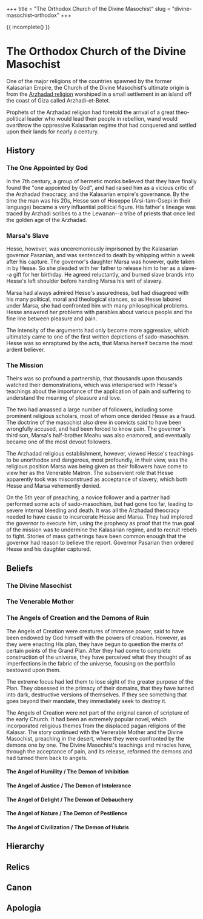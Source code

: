+++
title = "The Orthodox Church of the Divine Masochist"
slug = "divine-masochist-orthodox"
+++

{{ incomplete() }}

# The Orthodox Church of the Divine Masochist

One of the major religions of the countries spawned by the former Kalasarian
Empire, the Church of the Divine Masochist's ultimate origin is from the
[Arzhadad religion](@/religions/arzhadad.md) worshiped in a small settlement in
an island off the coast of Giza called Arzhadi-et-Betet.

Prophets of the Arzhadad religion had foretold the arrival of a great
theo-political leader who would lead their people in rebellion, wand would
overthrow the oppressive Kalasarian regime that had conquered and settled upon
their lands for nearly a century. 

## History

### The One Appointed by God

In the 7th century, a group of hermetic monks believed that they have finally
found the "one appointed by God", and had raised him as a vicious critic of the
Arzhadad theocracy, and the Kalasarian empire's governance. By the time the man 
was his 20s, Hesse son of Hoseppe (Arsi-tam-Osepi in their language) became a
very influential political figure. His father's lineage was traced by Arzhadi
scribes to a the Lewanan--a tribe of priests that once led the golden age of the
Arzhadad. 

### Marsa's Slave

Hesse, however, was unceremoniously imprisoned by the Kalasarian governor
Pasanian, and was sentenced to death by whipping within a week after his
capture. The governor's daughter Marsa was however, quite taken in by Hesse. So
she pleaded with her father to release him to her as a slave--a gift for her
birthday. He agreed reluctantly, and burned slave brands into Hesse's left
shoulder before handing Marsa his writ of slavery. 

Marsa had always admired Hesse's assuredness, but had disagreed with his many
political, moral and theological stances, so as Hesse labored under Marsa, she
had confronted him with many philosophical problems. Hesse answered her problems
with parables about various people and the fine line between pleasure and pain.

The intensity of the arguments had only become more aggressive, which ultimately
came to one of the first written depictions of sado-masochism. Hesse was so
enraptured by the acts, that Marsa herself became the most ardent believer. 

### The Mission

Theirs was so profound a partnership, that thousands upon thousands watched
their demonstrations, which was interspersed with Hesse's teachings about the
importance of the application of pain and suffering to understand the meaning of
pleasure and love.

The two had amassed a large number of followers, including some prominent
religious scholars, most of whom once derided Hesse as a fraud. The doctrine of
the masochist also drew in convicts said to have been wrongfully accused, and
had been forced to know pain. The governor's third son, Marsa's half-brother
Meahu was also enamored, and eventually became one of the most devout followers.

The Arzhadad religious establishment, however, viewed Hesse's teachings to be
unorthodox and dangerous, most profoundly, in their view, was the religious
position Marsa was being given as their followers have come to view her as the
Venerable Matron. The subservient role that Hesse apparently took was
misconstrued as acceptance of slavery, which both Hesse and Marsa vehemently
denied. 

On the 5th year of preaching, a novice follower and a partner had performed some
acts of sado-masochism, but had gone too far, leading to severe internal
bleeding and death. It was all the Arzhadad theocracy needed to have cause to
incarcerate Hesse and Marsa. They had implored the governor to execute him,
using the prophecy as proof that the true goal of the mission was to undermine
the Kalasarian regime, and to recruit rebels to fight. Stories of mass
gatherings have been common enough that the governor had reason to believe the
report. Governor Pasarian then ordered Hesse and his daughter captured.


## Beliefs



### The Divine Masochist

### The Venerable Mother

### The Angels of Creation and the Demons of Ruin

The Angels of Creation were creatures of immense power, said to have been
endowed by God himself with the powers of creation. However, as they were
enacting His plan, they have begun to question the merits of certain points of
the Grand Plan. After they had come to complete construction of the universe,
they have perceived what they thought of as imperfections in the fabric of the
universe, focusing on the portfolio bestowed upon them.

The extreme focus had led them to lose sight of the greater purpose of the Plan.
They obsessed in the primacy of their domains, that they have turned into dark,
destructive versions of themselves. If they see something that goes beyond their
mandate, they immediately seek to destroy it.

The Angels of Creation were not part of the original canon of scripture of the
early Church. It had been an extremely popular novel, which incorporated
religious themes from the displaced pagan religions of the Kalasar. The story
continued with the Venerable Mother and the Divine Masochist, preaching in the
desert, where they were confronted by the demons one by one. The Divine
Masochist's teachings and miracles have, through the acceptance of pain, and its
release, reformed the demons and had turned them back to angels.

#### The Angel of Humility / The Demon of Inhibition

#### The Angel of Justice / The Demon of Intolerance

#### The Angel of Delight / The Demon of Debauchery

#### The Angel of Nature / The Demon of Pestilence

#### The Angel of Civilization / The Demon of Hubris

## Hierarchy

## Relics

## Canon

## Apologia